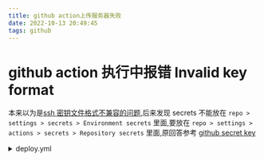 ```yaml
---
title: github action上传服务器失败  
date: 2022-10-13 20:49:45  
tags: github  
---
```


# github action 执行中报错 Invalid key format

本来以为是[ssh 密钥文件格式不兼容的问题](https://github.com/wlixcc/SFTP-Deploy-Action/issues/1),后来发现 secrets 不能放在 `repo > settings > secrets > Environment secrets` 里面,要放在 `repo > settings > actions > secrets > Repository secrets` 里面,原回答参考
[github secret key](https://github.com/wlixcc/SFTP-Deploy-Action/issues/1#issuecomment-1073142210)

<details>
<summary>deploy.yml</summary>

```yml
name: Hexo Deploy

on:
  push:
    branches:
      - master

jobs:
  build:
    runs-on: ubuntu-latest
    if: github.event.repository.owner.id == github.event.sender.id

    steps:
      - name: Checkout source
        uses: actions/checkout@v3
        with:
          ref: master

      - name: Setup Node.js
        uses: actions/setup-node@v3
        with:
          node-version: latest

      - name: Setup Hexo
        env:
          ACTION_DEPLOY_KEY: ${{ secrets.HEXO_DEPLOY_KEY }}
        run: |
          mkdir -p ~/.ssh/
          echo "$ACTION_DEPLOY_KEY" > ~/.ssh/id_rsa
          chmod 700 ~/.ssh
          chmod 600 ~/.ssh/id_rsa
          ssh-keyscan 20.239.182.249 >> ~/.ssh/known_hosts
          git config --global user.email "jyfserendipity@outlook.com"
          git config --global user.name "jyf-111"
          npm install hexo-cli -g
          npm install

      - name: Deploy
        run: |
          hexo clean
          hexo generate
          hexo deploy
```

</details>

